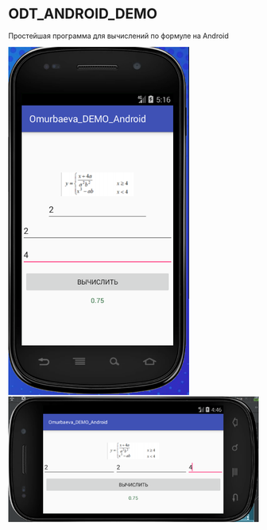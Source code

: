 # ODT_ANDROID_DEMO
Простейшая программа для вычислений по формуле на Android

![Screenshot](screenshot.png)
![Screenshot1](screenshot1.png)
